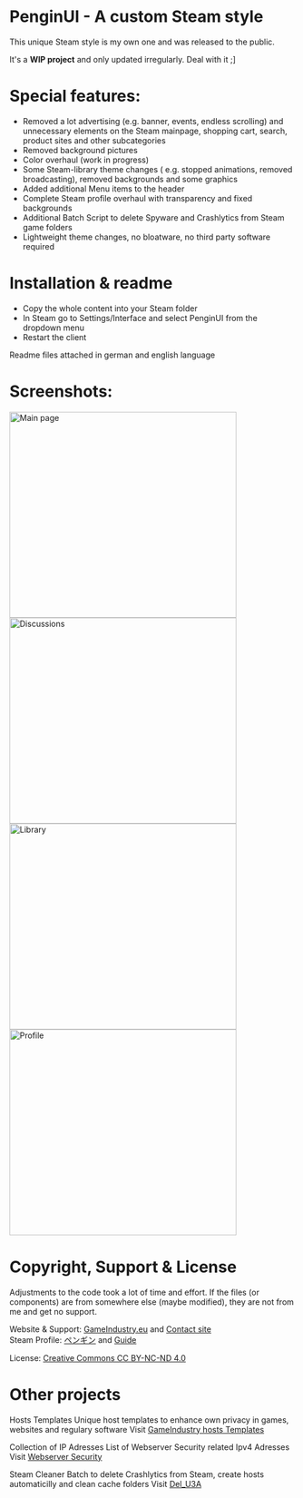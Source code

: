 # PenginUI - A custom Steam style
This unique Steam style is my own one and was released to the public.

It's a <b>WIP project</b> and only updated irregularly. Deal with it ;]

# Special features:
- Removed a lot advertising (e.g. banner, events, endless scrolling) and unnecessary elements on the Steam mainpage, shopping cart, search, product sites and other subcategories
- Removed background pictures
- Color overhaul (work in progress)
- Some Steam-library theme changes ( e.g. stopped animations, removed broadcasting), removed backgrounds and some graphics
- Added additional Menu items to the header
- Complete Steam profile overhaul with transparency and fixed backgrounds
- Additional Batch Script to delete Spyware and Crashlytics from Steam game folders
- Lightweight theme changes, no bloatware, no third party software required

# Installation & readme
- Copy the whole content into your Steam folder
- In Steam go to Settings/Interface and select PenginUI from the dropdown menu
- Restart the client

Readme files attached in german and english language

# Screenshots:
<p float="left">
<img src="https://www.gameindustry.eu/images/git/main.webp" alt="Main page" width="400" height="363">
<img src="https://www.gameindustry.eu/images/git/discussions.webp" alt="Discussions" width="400" height="363">
<img src="https://www.gameindustry.eu/images/git/library.webp" alt="Library" width="400" height="363">
<img src="https://www.gameindustry.eu/images/git/profile.webp" alt="Profile" width="400" height="363">
</p>

# Copyright, Support & License
Adjustments to the code took a lot of time and effort. If the files (or components) are from somewhere else (maybe modified), they are not from me and get no support.

Website & Support: <a href="https://www.gameindustry.eu">GameIndustry.eu</a> and <a href="https://www.gameindustry.eu/u/kontakt/">Contact site</a><br>
Steam Profile: <a href="https://steamcommunity.com/profiles/76561198113455411">ペンギン</a> and <a href="https://steamcommunity.com/sharedfiles/filedetails/?id=2253017064">Guide</a>

License: <a href="https://creativecommons.org/licenses/by-nc-nd/4.0/">Creative Commons CC BY-NC-ND 4.0</a>

# Other projects
Hosts Templates
Unique host templates to enhance own privacy in games, websites and regulary software
Visit <a href="https://github.com/KodoPengin/GameIndustry-hosts-Template">GameIndustry hosts Templates</a>

Collection of IP Adresses
List of Webserver Security related Ipv4 Adresses
Visit <a href="https://github.com/KodoPengin/Collection-of-IP-addresses">Webserver Security</a>

Steam Cleaner
Batch to delete Crashlytics from Steam, create hosts automaticilly and clean cache folders 
Visit <a href="https://github.com/KodoPengin/Del_U3A">Del_U3A</a>
